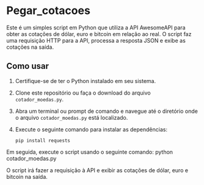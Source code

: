 # Pegar_cotacoes
Este é um simples script em Python que utiliza a API AwesomeAPI para obter as cotações de dólar, euro e bitcoin em relação ao real. 
O script faz uma requisição HTTP para a API, processa a resposta JSON e exibe as cotações na saída.

## Como usar

1. Certifique-se de ter o Python instalado em seu sistema.
2. Clone este repositório ou faça o download do arquivo `cotador_moedas.py`.
3. Abra um terminal ou prompt de comando e navegue até o diretório onde o arquivo `cotador_moedas.py` está localizado.
4. Execute o seguinte comando para instalar as dependências:

   ```shell
   pip install requests

Em seguida, execute o script usando o seguinte comando: 
python cotador_moedas.py

O script irá fazer a requisição à API e exibir as cotações de dólar, euro e bitcoin na saída.

